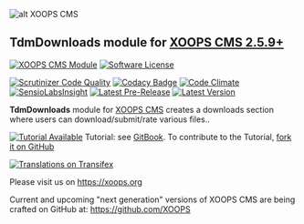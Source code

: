 ![alt XOOPS CMS](https://xoops.org/images/logoXoops4GithubRepository.png)
## TdmDownloads module for  [XOOPS CMS 2.5.9+](https://xoops.org)
[![XOOPS CMS Module](https://img.shields.io/badge/XOOPS%20CMS-Module-blue.svg)](https://xoops.org)
[![Software License](https://img.shields.io/badge/license-GPL-brightgreen.svg?style=flat)](http://www.gnu.org/licenses/gpl-2.0.html)

[![Scrutinizer Code Quality](https://img.shields.io/scrutinizer/g/XoopsModules25x/tdmdownloads.svg?style=flat)](https://scrutinizer-ci.com/g/mambax7/tdmdownloads/?branch=master)
[![Codacy Badge](https://api.codacy.com/project/badge/Grade/95b12220e0ac4056b9af52af708379c9)](https://www.codacy.com/app/mambax7/tdmdownloads_2)
[![Code Climate](https://img.shields.io/codeclimate/github/XoopsModules25x/tdmdownloads.svg?style=flat)](https://codeclimate.com/github/mambax7/tdmdownloads)
[![SensioLabsInsight](https://insight.sensiolabs.com/projects/68207475-07ff-4567-a282-6e2f119077d2/mini.png)](https://insight.sensiolabs.com/projects/68207475-07ff-4567-a282-6e2f119077d2)
[![Latest Pre-Release](https://img.shields.io/github/tag/XoopsModules25x/tdmdownloads.svg?style=flat)](https://github.com/XoopsModules25x/tdmdownloads/tags/)
[![Latest Version](https://img.shields.io/github/release/XoopsModules25x/tdmdownloads.svg?style=flat)](https://github.com/XoopsModules25x/tdmdownloads/releases/)

**TdmDownloads** module for [XOOPS CMS](https://xoops.org) creates a downloads section where users can download/submit/rate various files..

[![Tutorial Available](https://xoops.org/images/tutorial-available-blue.svg)](https://www.gitbook.com/book/xoops/tdmdownloads-tutorial/) Tutorial: see [GitBook](https://www.gitbook.com/book/xoops/tdmdownloads-tutorial/).
To contribute to the Tutorial, [fork it on GitHub](https://github.com/XoopsDocs/tdmdownloads-tutorial)

[![Translations on Transifex](https://xoops.org/images/translations-transifex-blue.svg)](https://www.transifex.com/xoops)

Please visit us on https://xoops.org

Current and upcoming "next generation" versions of XOOPS CMS are being crafted on GitHub at: https://github.com/XOOPS
